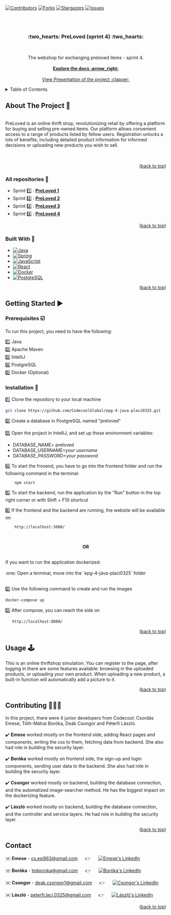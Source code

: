 <div id="readme-top"></div>

[![Contributors][contributors-shield]][contributors-url]
[![Forks][forks-shield]][forks-url]
[![Stargazers][stars-shield]][stars-url]
[![Issues][issues-shield]][issues-url]

<br>
<br>

<h3 align="center"> :two_hearts: PreLoved (sprint 4)  :two_hearts:</h3>
<br>
  <p align="center">
    The webshop for exchanging preloved items - sprint 4.
    <br>
    <br>
    <a href="https://github.com/CodecoolGlobal/epg-4-java-placi0325"><strong>Explore the docs :arrow_right:	</strong></a>
    <br />
    <br />
    <a href="https://docs.google.com/presentation/d/1iOCmSM92aCHHTpwdWYah2yIaMalNBtXnBk1am0Myygw/edit#slide=id.p">View Presentation of the project :clapper:	</a>
  </p>
</div>



<!-- TABLE OF CONTENTS -->
<details>
  <summary>Table of Contents</summary>
  <ol>
    <li>
      <a href="#about-the-project">About The Project</a>
      <ul>
        <li><a href="#all-repositories">Repositories</a></li>
        <li><a href="#built-with">Built With</a></li>
      </ul>
    </li>
    <li>
      <a href="#getting-started">Getting Started</a>
      <ul>
        <li><a href="#prerequisites">Prerequisites</a></li>
        <li><a href="#installation">Installation</a></li>
      </ul>
    </li>
    <li><a href="#usage">Usage</a></li>
    <li><a href="#contributing">Contributing</a></li>
    <li><a href="#contact">Contact</a></li>
  </ol>
</details>



<!-- ABOUT THE PROJECT -->
<div id="about-the-project"></div>

## About The Project :page_with_curl:	
<br />
PreLoved is an online thrift shop, revolutionizing retail by offering a platform for buying and selling pre-owned items. Our platform allows convenient access to a range of products listed by fellow users. Registration unlocks a lots of benefits, including detailed product information for informed decisions or uploading new products you wish to sell.
<br />
<br />

<br />
<p align="right">(<a href="#readme-top">back to top</a>)</p>

<div id="all-repositories"></div>

### All repositories :pushpin:

* Sprint :one: : <a href="https://github.com/CodecoolGlobal/el-proyecte-grande-sprint-1-java-placi0325"><strong> PreLoved 1	</strong></a>
* Sprint :two: : <a href="https://github.com/CodecoolGlobal/epg-2-java-placi0325"><strong> PreLoved 2	</strong></a>
* Sprint :three: : <a href="https://github.com/CodecoolGlobal/epg-3-java-placi0325"><strong> PreLoved 3	</strong></a>
* Sprint :four: :  <a href="https://github.com/CodecoolGlobal/epg-4-java-placi0325"><strong> PreLoved 4	</strong></a>


<p align="right">(<a href="#readme-top">back to top</a>)</p>


<div id="built-with"></div>

### Built With :wrench:

* [![Java][Java.img]][Java-url]
* [![Spring][Spring.img]][Spring-url]
* [![JavaScript][JavaScript.img]][JavaScript-url]
* [![React][React.img]][React-url]
* [![Docker][Docker.img]][Docker-url]
* [![PostgreSQL][PostgreSQL.img]][PostgreSQL-url]



<p align="right">(<a href="#readme-top">back to top</a>)</p>



<!-- GETTING STARTED -->
<div id="getting-started"></div>

## Getting Started :arrow_forward:	

<div id="prerequisites"></div>

### Prerequisites :ballot_box_with_check:	
To run this project, you need to have the following:

:one: Java <br>
:two: Apache Maven  <br>
:three: IntelliJ <br>
:four: PostgreSQL <br>
:five: Docker (Optional) <br>

<div id="installation"></div>

### Installation :floppy_disk:	

:one: Clone the repository to your local machine
   ```sh
   git clone https://github.com/CodecoolGlobal/epg-4-java-placi0325.git
   ```
:two: Create a database in PostgreSQL named "preloved"

:three: Open the project in IntelliJ, and set up these environment variables: <br>
   * DATABASE_NAME= preloved <br>
   * DATABASE_USERNAME=_your username_<br>
   * DATABASE_PASSWORD=_your password_<br>

:four: To start the fronend, you have to go into the frontend folder and run the following command in the terminal:
  ```sh
      npm start
   ```

:five: To start the backend, run the application by the "Run" button in the top right corner or with Shift + F10 shortcut

:six: If the frontend and the backend are running, the website will be available on
  ```sh
      http://localhost:3000/
  ```
<br>
<p align="center"> <b>OR</b> </p>
<br>
If you want to run the application dockerized: <br>
 <br>
:one: Open a terminal, move into the `epg-4-java-placi0325` folder <br>

<br>

:two:  Use the following command to create and run the images
 ```sh
 docker-compose up
```
:three: After compose, you can reach the side on
  ```sh
     http://localhost:8080/
  ``` 

<p align="right">(<a href="#readme-top">back to top</a>)</p>



<!-- USAGE EXAMPLES -->
<div id="usage"></div>

## Usage :joystick:	

This is an online thriftshop simulation. You can register to the page, after logging in there are some features available: browsing in the uploaded products, or uploading your own product. When uploading a new product, a built-in function will automatically add a picture to it. 

<p align="right">(<a href="#readme-top">back to top</a>)</p>



<!-- CONTRIBUTING -->
<div id="contributing"></div>

## Contributing :people_holding_hands:	

In this project, there were 4 junior developers from Codecool: Csordás Emese, Tóth-Mátrai Boróka, Deák Csongor and Péterfi László.
<br />
<br />
:heavy_check_mark:	**Emese** worked mostly on the frontend side, adding React pages and components, writing the css to them, fetching data from backend. She also had role in building the security layer.
<br />
<br />
:heavy_check_mark:	**Boróka** worked mostly on frontend side, the sign-up and login components, sending user data to the backend. She also had role in building the security layer.
<br />
<br />
:heavy_check_mark:	**Csongor** worked mostly on backend, building the database connection, and the automatized image-searcher method. He has the biggest impact on the dockerizing feature.
<br />
<br />
:heavy_check_mark:	**László** worked mostly on backend, building the database connection, and the controller and service layers. He had role in building the security layer.
<br />

<p align="right">(<a href="#readme-top">back to top</a>)</p>




<!-- CONTACT -->
<div id="contact"></div>

## Contact

:envelope:	**Emese** - cs.esi963@gmail.com &nbsp;&nbsp;&nbsp;&nbsp; :point_right: &nbsp;&nbsp;&nbsp;&nbsp; [![Emese's LinkedIn][linkedin-shield]][LinkedIn - Emese]

:envelope:	**Boróka** - tmboroka@gmail.com &nbsp;&nbsp;&nbsp;&nbsp; :point_right: &nbsp;&nbsp;&nbsp;&nbsp; [![Boróka's LinkedIn][linkedin-shield]][LinkedIn - Boróka]

:envelope:	**Csongor** - deak.csongor1@gmail.com &nbsp;&nbsp;&nbsp;&nbsp; :point_right: &nbsp;&nbsp;&nbsp;&nbsp; [![Csongor's LinkedIn][linkedin-shield]][LinkedIn - Csongor]

:envelope:	**László** - peterfi.laci.0325@gmail.com  &nbsp;&nbsp;&nbsp;&nbsp; :point_right: &nbsp;&nbsp;&nbsp;&nbsp; [![László's LinkedIn][linkedin-shield]][LinkedIn - László]
 

<p align="right">(<a href="#readme-top">back to top</a>)</p>






<!-- MARKDOWN LINKS & IMAGES -->
<!-- https://www.markdownguide.org/basic-syntax/#reference-style-links -->
[contributors-shield]: https://img.shields.io/github/contributors/CodecoolGlobal/epg-4-java-placi0325?style=for-the-badge
[contributors-url]: https://github.com/CodecoolGlobal/epg-4-java-placi0325/graphs/contributors
[forks-shield]: https://img.shields.io/github/forks/CodecoolGlobal/epg-4-java-placi0325?style=for-the-badge
[forks-url]: https://github.com/CodecoolGlobal/epg-4-java-placi0325/forks
[stars-shield]: https://img.shields.io/github/stars/CodecoolGlobal/epg-4-java-placi0325?style=for-the-badge
[stars-url]: https://github.com/CodecoolGlobal/epg-4-java-placi0325/stargazers
[issues-shield]: https://img.shields.io/github/issues/CodecoolGlobal/epg-4-java-placi0325?style=for-the-badge
[issues-url]: https://github.com/CodecoolGlobal/epg-4-java-placi0325/issues
[linkedin-shield]: https://img.shields.io/badge/-LinkedIn-black.svg?style=for-the-badge&logo=linkedin&colorB=555
[linkedin-url]: https://linkedin.com/in/linkedin_username
[LinkedIn - Emese]: https://www.linkedin.com/in/emese-csordas-854553181/
[LinkedIn - Boróka]: https://www.linkedin.com/in/bor%C3%B3ka-t%C3%B3th-m%C3%A1trai/
[LinkedIn - Csongor]: https://www.linkedin.com/in/csongor-deak/
[LinkedIn - László]: https://www.linkedin.com/in/l%C3%A1szl%C3%B3-p%C3%A9terfi/
[JavaScript.img]: 	https://img.shields.io/badge/JavaScript-323330?style=for-the-badge&logo=javascript&logoColor=F7DF1E
[JavaScript-url]: https://www.javascript.com/
[Spring.img]: https://img.shields.io/badge/Spring-6DB33F?style=for-the-badge&logo=spring&logoColor=white
[Spring-url]: https://spring.io/
[React.img]: https://img.shields.io/badge/React-20232A?style=for-the-badge&logo=react&logoColor=61DAFB
[React-url]: https://react.dev/
[Docker.img]: https://img.shields.io/badge/Docker-2CA5E0?style=for-the-badge&logo=docker&logoColor=white
[Docker-url]: https://www.docker.com/
[PostgreSQL.img]: https://img.shields.io/badge/PostgreSQL-316192?style=for-the-badge&logo=postgresql&logoColor=white
[PostgreSQL-url]: https://www.postgresql.org/
[Java.img]: https://img.shields.io/badge/java-%23ED8B00.svg?style=for-the-badge&logo=openjdk&logoColor=white
[Java-url]: https://www.java.com/en/
